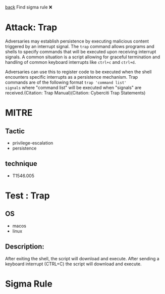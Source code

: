
[back](../index.md)
Find sigma rule :x: 

# Attack: Trap 

Adversaries may establish persistence by executing malicious content triggered by an interrupt signal. The <code>trap</code> command allows programs and shells to specify commands that will be executed upon receiving interrupt signals. A common situation is a script allowing for graceful termination and handling of common keyboard interrupts like <code>ctrl+c</code> and <code>ctrl+d</code>.

Adversaries can use this to register code to be executed when the shell encounters specific interrupts as a persistence mechanism. Trap commands are of the following format <code>trap 'command list' signals</code> where "command list" will be executed when "signals" are received.(Citation: Trap Manual)(Citation: Cyberciti Trap Statements)

# MITRE
## Tactic
  - privilege-escalation
  - persistence


## technique
  - T1546.005


# Test : Trap
## OS
  - macos
  - linux


## Description:
After exiting the shell, the script will download and execute.
After sending a keyboard interrupt (CTRL+C) the script will download and execute.


# Sigma Rule


